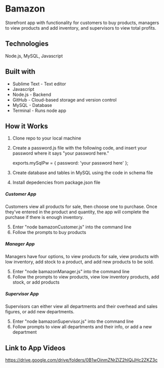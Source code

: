 # Bamazon
Storefront app with functionality for customers to buy products, managers to view products and add inventory, and supervisors to view total profits.

## Technologies
Node.js, MySQL, Javascript

## Built with
- Sublime Text - Text editor
- Javascript
- Node.js - Backend
- GitHub - Cloud-based storage and version control
- MySQL - Database
- Terminal - Runs node app

## How it Works

1. Clone repo to your local machine
2. Create a password.js file with the following code, and insert your password where it says "your password here."
    
    exports.mySqlPw = {
        password: 'your password here'
    };

3. Create database and tables in MySQL using the code in schema file
4. Install depedencies from package.json file

##### Customer App
Customers view all products for sale, then choose one to purchase. Once they've entered in the product and quantity, the app will complete the purchase if there is enough inventory. 

5. Enter "node bamazonCustomer.js" into the command line
6. Follow the prompts to buy products

##### Manager App
Managers have four options, to view products for sale, view products with low inventory, add stock to a product, and add new products to be sold.

5. Enter "node bamazonManager.js" into the command line
6. Follow the prompts to view products, view low inventory products, add stock, or add products

##### Supervisor App
Supervisors can either view all departments and their overhead and sales figures, or add new departments.

5. Enter "node bamazonSupervisor.js" into the command line
6. Follow prompts to view all departments and their info, or add a new department

## Link to App Videos
https://drive.google.com/drive/folders/0B1wOinmZNrZIZ2hIQjJHc2ZKZ3c
